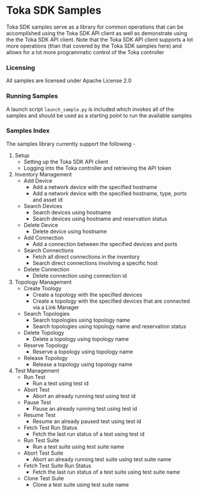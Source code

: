 # Toka SDK Samples
Toka SDK samples serve as a library for common operations that can be accomplished using the Toka SDK API client as well as demonstrate using the the Toka SDK API client. Note that the Toka SDK API client supports a lot more operations (than that covered by the Toka SDK samples here) and allows for a lot more programmatic control of the Toka controller

### Licensing
All samples are licensed under Apache License 2.0

### Running Samples
A launch script `launch_sample.py` is included which invokes all of the samples and should be used as a starting point to run the available samples

### Samples Index
The samples library currently support the following  - 

1.  Setup
    *  Setting up the Toka SDK API client
    *  Logging into the Toka controller and retrieving the API token
2.  Inventory Management
    *  Add Device
        *  Add a network device with the specified hostname 
        *  Add a network device with the specified hostname, type, ports and asset id
    *  Search Devices
        *  Search devices using hostname
        *  Search devices using hostname and reservation status
    *  Delete Device
        *  Delete device using hostname
    *  Add Connection
        *  Add a connection between the specified devices and ports
    *  Search Connections
        *  Fetch all direct connections in the inventory
        *  Search direct connections involving a specific host
    *  Delete Connection
        *  Delete connection using connection id
3.  Topology Management 
    *  Create Toology
        *  Create a topology with the specified devices
        *  Create a topology with the specified devices that are connected via a Link Manager
    *  Search Topologies
        *  Search topologies using topology name
        *  Search topologies using topology name and reservation status
    *  Delete Topology
        *  Delete a topology using topology name
    *  Reserve Topology
        *  Reserve a topology using topology name
    *  Release Topology
        *  Release a topology using topology name
4.  Test Management 
    *  Run Test
        *  Run a test using test id 
    *  Abort Test
        *  Abort an already running test using test id 
    *  Pause Test
        *  Pause an already running test using test id 
    *  Resume Test
        *  Resume an already paused test using test id 
    *  Fetch Test Run Status
        *  Fetch the last run status of a test using test id 
    *  Run Test Suite
        *  Run a test suite using test suite name
    *  Abort Test Suite
        *  Abort an already running test suite using test suite name
    *  Fetch Test Suite Run Status
        *  Fetch the last run status of a test suite using test suite name
    *  Clone Test Suite
        *  Clone a test suite using test suite name

